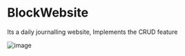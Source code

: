 # BlockWebsite
Its a daily journalling website, Implements the CRUD feature

![image](https://github.com/CaptUltron/BlockWebsite/assets/120483971/964ff9cb-857a-4fbc-9dbc-5e1f24a4dd41)
